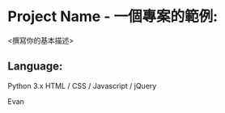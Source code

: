 # Project Name - 一個專案的範例:
<撰寫你的基本描述>
## Language:
Python 3.x
HTML / CSS / Javascript / jQuery

Evan
